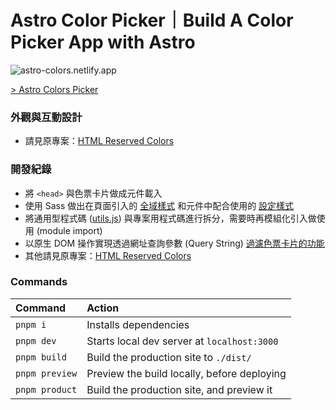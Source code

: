 # Astro Color Picker｜Build A Color Picker App with Astro

![astro-colors.netlify.app](https://cdn.dribbble.com/users/3800131/screenshots/17078957/media/6ceca176980d763462e4b648ad37107a.png)

[> Astro Colors Picker](https://astro-colors.netlify.app/)

### 外觀與互動設計
- 請見原專案：[HTML Reserved Colors](https://github.com/rayc2045/html-reserved-colors)

### 開發紀錄
- 將 `<head>` 與色票卡片做成元件載入
- 使用 Sass 做出在頁面引入的 [全域樣式](https://github.com/rayc2045/astro-color-picker/blob/main/src/styles/global.sass) 和元件中配合使用的 [設定樣式](https://github.com/rayc2045/astro-color-picker/blob/main/src/styles/_settings.sass)
- 將通用型程式碼 ([utils.js](https://github.com/rayc2045/astro-color-picker/blob/main/src/scripts/utils.js)) 與專案用程式碼進行拆分，需要時再模組化引入做使用 (module import)
- 以原生 DOM 操作實現透過網址查詢參數 (Query String) [過濾色票卡片的功能](https://astro-colors.netlify.app/?colors=darkorange+indianred+sandybrown+seagreen+darkseagreen+lightslategray)
- 其他請見原專案：[HTML Reserved Colors](https://github.com/rayc2045/html-reserved-colors)

### Commands

| Command          | Action                                       |
|:---------------- |:-------------------------------------------- |
| `pnpm i`         | Installs dependencies                        |
| `pnpm dev`       | Starts local dev server at `localhost:3000`  |
| `pnpm build`     | Build the production site to `./dist/`       |
| `pnpm preview`   | Preview the build locally, before deploying  |
| `pnpm product`   | Build the production site, and preview it    |